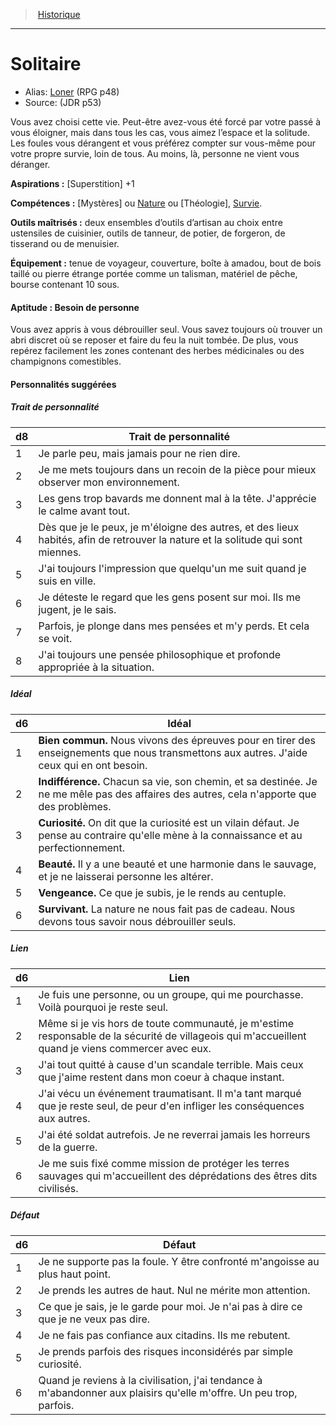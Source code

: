 
<!--BackgroundItem-->

> <!--ParentNameLink-->[Historique](backgrounds_fr.md)<!--/ParentNameLink-->

---

# <!--Name-->Solitaire<!--/Name-->

- Alias: <!--AltName-->[Loner](background_loner_en.md) (RPG p48)<!--/AltName-->
- Source: <!--Source-->(JDR p53)<!--/Source-->

<!--Description-->

Vous avez choisi cette vie. Peut-être avez-vous été forcé par votre passé à vous éloigner, mais dans tous les cas, vous aimez l’espace et la solitude. Les foules vous dérangent et vous préférez compter sur vous-même pour votre propre survie, loin de tous. Au moins, là, personne ne vient vous déranger.

<!--/Description-->

**Aspirations :** <!--Aspirations-->[Superstition] +1<!--/Aspirations-->

**Compétences :** <!--SkillProficiencies-->[Mystères] ou [Nature] ou [Théologie], [Survie].<!--/SkillProficiencies-->

**Outils maîtrisés :** <!--MasteredTools-->deux ensembles d’outils d’artisan au choix entre ustensiles de cuisinier, outils de tanneur, de potier, de forgeron, de tisserand ou de menuisier.<!--/MasteredTools-->

**Équipement :** <!--Equipment-->tenue de voyageur, couverture, boîte à amadou, bout de bois taillé ou pierre étrange portée comme un talisman, matériel de pêche, bourse contenant 10 sous.<!--/Equipment-->

<!--FeatureItem-->

#### <!--Name-->Aptitude : Besoin de personne<!--/Name-->

<!--Description-->

Vous avez appris à vous débrouiller seul. Vous savez toujours où trouver un abri discret où se reposer et faire du feu la nuit tombée. De plus, vous repérez facilement les zones contenant des herbes médicinales ou des champignons comestibles.

<!--/Description-->

<!--/FeatureItem-->

#### Personnalités suggérées

<!--PersonalityTraitItem-->

##### <!--Name-->Trait de personnalité<!--/Name-->

<!--Table-->

|d8|Trait de personnalité|
|---|---|
|1|Je parle peu, mais jamais pour ne rien dire.|
|2|Je me mets toujours dans un recoin de la pièce <!--br-->pour mieux observer mon environnement.|
|3|Les gens trop bavards me donnent mal à la <!--br-->tête. J'apprécie le calme avant tout.|
|4|Dès que je le peux, je m'éloigne des autres, et <!--br-->des lieux habités, afin de retrouver la nature et <!--br-->la solitude qui sont miennes.|
|5|J'ai toujours l'impression que quelqu'un me <!--br-->suit quand je suis en ville.|
|6|Je déteste le regard que les gens posent sur <!--br-->moi. Ils me jugent, je le sais.|
|7|Parfois, je plonge dans mes pensées et m'y <!--br-->perds. Et cela se voit.|
|8|J'ai toujours une pensée philosophique et <!--br-->profonde appropriée à la situation.|

<!--/Table-->

<!--/PersonalityTraitItem-->

<!--PersonalityIdealItem-->

##### <!--Name-->Idéal<!--/Name-->

<!--Table-->

|d6|Idéal|
|---|---|
|1|**Bien commun.** Nous vivons des épreuves <!--br-->pour en tirer des enseignements que nous <!--br-->transmettons aux autres. J'aide ceux qui en ont <!--br-->besoin.|
|2|**Indifférence.** Chacun sa vie, son chemin, et <!--br-->sa destinée. Je ne me mêle pas des affaires <!--br-->des autres, cela n'apporte que des problèmes.|
|3|**Curiosité.** On dit que la curiosité est un vilain <!--br-->défaut. Je pense au contraire qu'elle mène <!--br-->à la connaissance et au perfectionnement.|
|4|**Beauté.** Il y a une beauté et une harmonie <!--br-->dans le sauvage, et je ne laisserai personne les <!--br-->altérer.|
|5|**Vengeance.** Ce que je subis, je le rends au <!--br-->centuple.|
|6|**Survivant.** La nature ne nous fait pas de <!--br-->cadeau. Nous devons tous savoir nous <!--br-->débrouiller seuls.|

<!--/Table-->

<!--/PersonalityIdealItem-->

<!--PersonalityLinkItem-->

##### <!--Name-->Lien<!--/Name-->

<!--Table-->

|d6|Lien|
|---|---|
|1|Je fuis une personne, ou un groupe, qui me <!--br-->pourchasse. Voilà pourquoi je reste seul.|
|2|Même si je vis hors de toute communauté, <!--br-->je m'estime responsable de la sécurité <!--br-->de villageois qui m'accueillent quand je viens <!--br-->commercer avec eux.|
|3|J'ai tout quitté à cause d'un scandale terrible. <!--br-->Mais ceux que j'aime restent dans mon coeur à <!--br-->chaque instant.|
|4|J'ai vécu un événement traumatisant. Il m'a <!--br-->tant marqué que je reste seul, de peur d'en <!--br-->infliger les conséquences aux autres.|
|5|J'ai été soldat autrefois. Je ne reverrai jamais <!--br-->les horreurs de la guerre.|
|6|Je me suis fixé comme mission de protéger <!--br-->les terres sauvages qui m'accueillent des <!--br-->déprédations des êtres dits civilisés.|

<!--/Table-->

<!--/PersonalityLinkItem-->

<!--PersonalityDefectItem-->

##### <!--Name-->Défaut<!--/Name-->

<!--Table-->

|d6|Défaut|
|---|---|
|1|Je ne supporte pas la foule. Y être confronté <!--br-->m'angoisse au plus haut point.|
|2|Je prends les autres de haut. Nul ne mérite mon <!--br-->attention.|
|3|Ce que je sais, je le garde pour moi. Je n'ai pas à <!--br-->dire ce que je ne veux pas dire.|
|4|Je ne fais pas confiance aux citadins. Ils me <!--br-->rebutent.|
|5|Je prends parfois des risques inconsidérés par <!--br-->simple curiosité.|
|6|Quand je reviens à la civilisation, j'ai tendance <!--br-->à m'abandonner aux plaisirs qu'elle m'offre. Un <!--br-->peu trop, parfois.|

<!--/Table-->

<!--/PersonalityDefectItem-->

<!--/BackgroundItem-->

[Athlétisme]: abilities_strength_hd.md#athlétisme
[Discrétion]: abilities_dexterity_hd.md#discrétion
[Nature]: abilities_intelligence_hd.md#nature
[Perspicacité]: abilities_wisdom_hd.md#perspicacité
[Religion]: abilities_intelligence_hd.md#religion
[Survie]: abilities_wisdom_hd.md#survie
